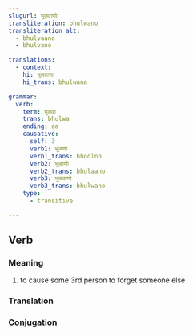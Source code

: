 ```yaml
---
slugurl: भुळवाणो
transliteration: bhulwano
transliteration_alt: 
  - bhulvaano
  - bhulvano

translations:
  - context:
    hi: भुलवाना
    hi_trans: bhulwana

grammar:
  verb:
    term: भुळवा
    trans: bhulwa
    ending: aa
    causative:
      self: 3
      verb1: भूळणो
      verb1_trans: bhoolno
      verb2: भुळाणो
      verb2_trans: bhulaano
      verb3: भुळवाणो
      verb3_trans: bhulwano
    type:
      - transitive

---
```


## Verb

### Meaning

<word-meanings>

1. to cause some 3rd person to forget someone else

</word-meanings>

### Translation

<translation :translation="translations" ></translation>

### Conjugation

<verb-conj :grammar="grammar" ></verb-conj>
